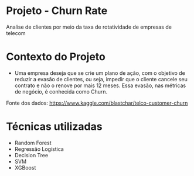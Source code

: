# Projeto - Churn Rate
Analise de clientes por meio da taxa de rotatividade de empresas de telecom

# Contexto do Projeto
- Uma empresa deseja que se crie um plano de ação, com o objetivo de reduzir a evasão de clientes, ou seja, impedir que o cliente cancele seu contrato e não o renove por mais 12 meses. Essa evasão, nas métricas de negócio, é conhecida como Churn.

Fonte dos dados: https://www.kaggle.com/blastchar/telco-customer-churn

# Técnicas utilizadas
- Random Forest
- Regressão Logística
- Decision Tree
- SVM
- XGBoost
